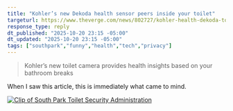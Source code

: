 ```yaml
---
title: "Kohler’s new Dekoda health sensor peers inside your toilet"
targeturl: https://www.theverge.com/news/802727/kohler-health-dekoda-toilet-camera-optical-sensors
response_type: reply
dt_published: "2025-10-20 23:15 -05:00"
dt_updated: "2025-10-20 23:15 -05:00"
tags: ["southpark","funny","health","tech","privacy"]
---
```


> Kohler’s new toilet camera provides health insights based on your bathroom breaks

When I saw this article, this is immediately what came to mind.

[![Clip of South Park Toilet Security Administration](http://img.youtube.com/vi/QK3YkCjk8_o/0.jpg)](https://www.youtube.com/watch?v=QK3YkCjk8_o "Clip of South Park Toilet Security Administration")